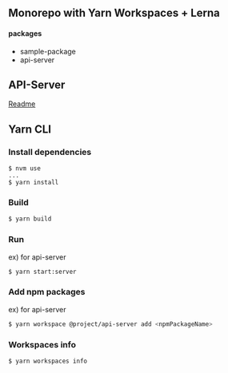 ## Monorepo with Yarn Workspaces + Lerna
#### packages
- sample-package
- api-server

## API-Server
[Readme](./packages/api-server/README.md)


## Yarn CLI

### Install dependencies
```
$ nvm use
...
$ yarn install
```

### Build
```bash
$ yarn build
```
### Run
ex) for api-server
```bash
$ yarn start:server
```

### Add npm packages
ex) for api-server
```bash
$ yarn workspace @project/api-server add <npmPackageName>
```

### Workspaces info

```
$ yarn workspaces info
```

